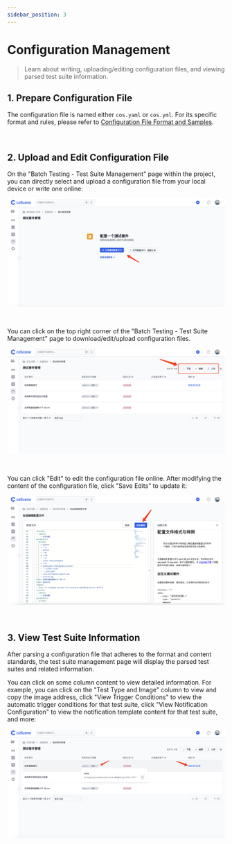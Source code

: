 ```yaml
---
sidebar_position: 3
---
```


# Configuration Management

> Learn about writing, uploading/editing configuration files, and viewing parsed test suite information.

## 1. Prepare Configuration File

The configuration file is named either `cos.yaml` or `cos.yml`. For its specific format and rules, please refer to [Configuration File Format and Samples](../regression/9-yaml-sample.md).

<br />

## 2. Upload and Edit Configuration File

On the "Batch Testing - Test Suite Management" page within the project, you can directly select and upload a configuration file from your local device or write one online:

![config-management-1](./img/upload-config.png)

<br />

You can click on the top right corner of the "Batch Testing - Test Suite Management" page to download/edit/upload configuration files.

![config-management-2](./img/manage-config.png)

<br />

You can click "Edit" to edit the configuration file online. After modifying the content of the configuration file, click "Save Edits" to update it:

![config-management-3](./img/update-config.png)

<br />

## 3. View Test Suite Information

After parsing a configuration file that adheres to the format and content standards, the test suite management page will display the parsed test suites and related information.

You can click on some column content to view detailed information. For example, you can click on the "Test Type and Image" column to view and copy the image address, click "View Trigger Conditions" to view the automatic trigger conditions for that test suite, click "View Notification Configuration" to view the notification template content for that test suite, and more:

![config-management-4](./img/test-suite-info.png)

<br />

